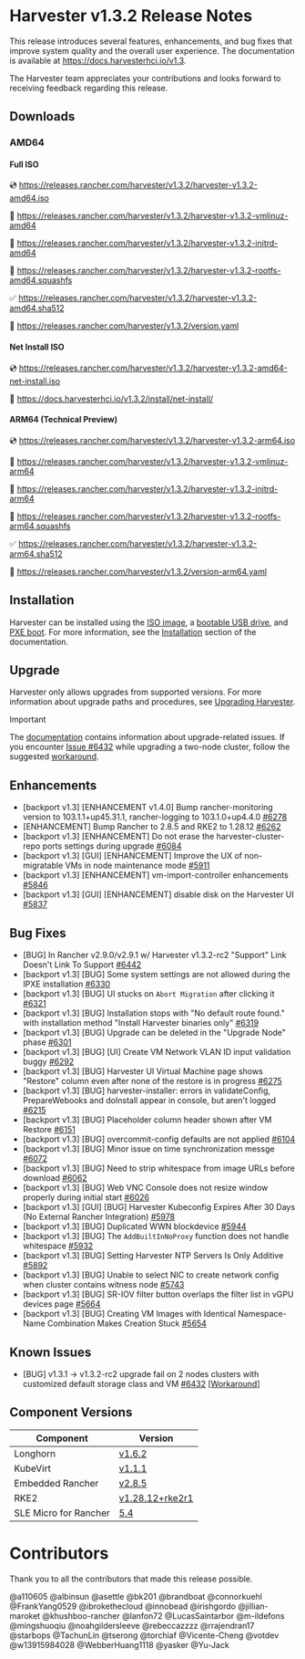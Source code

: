 # Harvester v1.3.2 Release Notes

This release introduces several features, enhancements, and bug fixes that improve system quality and the overall user experience. The documentation is available at https://docs.harvesterhci.io/v1.3.

The Harvester team appreciates your contributions and looks forward to receiving feedback regarding this release.

## Downloads

### AMD64

#### Full ISO

:cd: https://releases.rancher.com/harvester/v1.3.2/harvester-v1.3.2-amd64.iso

:file_folder: https://releases.rancher.com/harvester/v1.3.2/harvester-v1.3.2-vmlinuz-amd64

:file_folder: https://releases.rancher.com/harvester/v1.3.2/harvester-v1.3.2-initrd-amd64

:file_folder: https://releases.rancher.com/harvester/v1.3.2/harvester-v1.3.2-rootfs-amd64.squashfs

:white_check_mark: https://releases.rancher.com/harvester/v1.3.2/harvester-v1.3.2-amd64.sha512

:memo: https://releases.rancher.com/harvester/v1.3.2/version.yaml


#### Net Install ISO

:cd: https://releases.rancher.com/harvester/v1.3.2/harvester-v1.3.2-amd64-net-install.iso

:memo: https://docs.harvesterhci.io/v1.3.2/install/net-install/


#### ARM64 (Technical Preview)

:cd: https://releases.rancher.com/harvester/v1.3.2/harvester-v1.3.2-arm64.iso

:file_folder: https://releases.rancher.com/harvester/v1.3.2/harvester-v1.3.2-vmlinuz-arm64

:file_folder: https://releases.rancher.com/harvester/v1.3.2/harvester-v1.3.2-initrd-arm64

:file_folder: https://releases.rancher.com/harvester/v1.3.2/harvester-v1.3.2-rootfs-arm64.squashfs

:white_check_mark: https://releases.rancher.com/harvester/v1.3.2/harvester-v1.3.2-arm64.sha512

:memo: https://releases.rancher.com/harvester/v1.3.2/version-arm64.yaml



## Installation

Harvester can be installed using the [ISO image](https://docs.harvesterhci.io/v1.3/install/index), a [bootable USB drive](https://docs.harvesterhci.io/v1.3/install/usb-install), and [PXE boot](https://docs.harvesterhci.io/v1.3/install/pxe-boot-install). For more information, see the [Installation](https://docs.harvesterhci.io/v1.3/install/requirements) section of the documentation.


## Upgrade

Harvester only allows upgrades from supported versions. For more information about upgrade paths and procedures, see [Upgrading Harvester](https://docs.harvesterhci.io/v1.3/upgrade/index).

> [!IMPORTANT]
>
> The [documentation](https://docs.harvesterhci.io/v1.3/upgrade/v1-3-1-to-v1-3-2) contains information about upgrade-related issues. If you encounter [Issue #6432](https://github.com/harvester/harvester/issues/6432) while upgrading a two-node cluster, follow the suggested [workaround](https://docs.harvesterhci.io/v1.3/upgrade/v1-3-1-to-v1-3-2#1-two-node-cluster-upgrade-stuck-after-the-first-node-is-pre-drained).


## Enhancements


- [backport v1.3] [ENHANCEMENT v1.4.0] Bump rancher-monitoring version to 103.1.1+up45.31.1, rancher-logging to 103.1.0+up4.4.0 [#6278](https://github.com/harvester/harvester/issues/6278)
- [ENHANCEMENT] Bump Rancher to 2.8.5 and RKE2 to 1.28.12 [#6262](https://github.com/harvester/harvester/issues/6262)
- [backport v1.3] [ENHANCEMENT] Do not erase the harvester-cluster-repo ports settings during upgrade  [#6084](https://github.com/harvester/harvester/issues/6084)
- [backport v1.3] [GUI] [ENHANCEMENT] Improve the UX of non-migratable VMs in node maintenance mode [#5911](https://github.com/harvester/harvester/issues/5911)
- [backport v1.3] [ENHANCEMENT] vm-import-controller enhancements [#5846](https://github.com/harvester/harvester/issues/5846)
- [backport v1.3] [GUI] [ENHANCEMENT] disable disk on the Harvester UI [#5837](https://github.com/harvester/harvester/issues/5837)


## Bug Fixes


- [BUG] In Rancher v2.9.0/v2.9.1 w/ Harvester v1.3.2-rc2 "Support" Link Doesn't Link To Support [#6442](https://github.com/harvester/harvester/issues/6442)
- [backport v1.3] [BUG] Some system settings are not allowed during the IPXE installation [#6330](https://github.com/harvester/harvester/issues/6330)
- [backport v1.3] [BUG] UI stucks on `Abort Migration` after clicking it [#6321](https://github.com/harvester/harvester/issues/6321)
- [backport v1.3] [BUG] Installation stops with "No default route found." with installation method "Install Harvester binaries only" [#6319](https://github.com/harvester/harvester/issues/6319)
- [backport v1.3] [BUG] Upgrade can be deleted in the "Upgrade Node" phase [#6301](https://github.com/harvester/harvester/issues/6301)
- [backport v1.3] [BUG] [UI] Create VM Network VLAN ID input validation buggy [#6292](https://github.com/harvester/harvester/issues/6292)
- [backport v1.3] [BUG] Harvester UI Virtual Machine page shows "Restore" column even after none of the restore is in progress [#6275](https://github.com/harvester/harvester/issues/6275)
- [backport v1.3] [BUG] harvester-installer: errors in validateConfig, PrepareWebooks and doInstall appear in console, but aren't logged [#6215](https://github.com/harvester/harvester/issues/6215)
- [backport v1.3] [BUG] Placeholder column header shown after VM Restore [#6151](https://github.com/harvester/harvester/issues/6151)
- [backport v1.3] [BUG] overcommit-config defaults are not applied [#6104](https://github.com/harvester/harvester/issues/6104)
- [backport v1.3] [BUG] Minor issue on time synchronization messge [#6072](https://github.com/harvester/harvester/issues/6072)
- [backport v1.3] [BUG] Need to strip whitespace from image URLs before download [#6062](https://github.com/harvester/harvester/issues/6062)
- [backport v1.3] [BUG] Web VNC Console does not resize window properly during initial start [#6026](https://github.com/harvester/harvester/issues/6026)
- [backport v1.3] [GUI] [BUG] Harvester Kubeconfig Expires After 30 Days (No External Rancher Integration) [#5978](https://github.com/harvester/harvester/issues/5978)
- [backport v1.3] [BUG] Duplicated WWN blockdevice [#5944](https://github.com/harvester/harvester/issues/5944)
- [backport v1.3] [BUG] The `AddBuiltInNoProxy` function does not handle whitespace [#5932](https://github.com/harvester/harvester/issues/5932)
- [backport v1.3] [BUG] Setting Harvester NTP Servers Is Only Additive [#5892](https://github.com/harvester/harvester/issues/5892)
- [backport v1.3] [BUG] Unable to select NIC to create network config when cluster contains witness node [#5743](https://github.com/harvester/harvester/issues/5743)
- [backport v1.3] [BUG] SR-IOV filter button overlaps the filter list in vGPU devices page [#5664](https://github.com/harvester/harvester/issues/5664)
- [backport v1.3] [BUG] Creating VM Images with Identical Namespace-Name Combination Makes Creation Stuck [#5654](https://github.com/harvester/harvester/issues/5654)


## Known Issues

- [BUG]  v1.3.1 -> v1.3.2-rc2 upgrade fail on 2 nodes clusters with customized default storage class and VM [#6432](https://github.com/harvester/harvester/issues/6432) [[Workaround](https://docs.harvesterhci.io/v1.3/upgrade/v1-3-1-to-v1-3-2#1-two-node-cluster-upgrade-stuck-after-the-first-node-is-pre-drained)]


## Component Versions

| Component | Version |
| --- | --- |
| Longhorn | [v1.6.2](https://github.com/longhorn/longhorn/releases/tag/v1.6.2) |
| KubeVirt | [v1.1.1](https://github.com/kubevirt/kubevirt/releases/tag/v1.1.1) |
| Embedded Rancher | [v2.8.5](https://github.com/rancher/rancher/releases/tag/v2.8.5) |
| RKE2 | [v1.28.12+rke2r1](https://github.com/rancher/rke2/releases/tag/v1.28.12%2Brke2r1) |
| SLE Micro for Rancher | [5.4](https://github.com/harvester/os2/releases/tag/v1.3-20240904)|

# Contributors

Thank you to all the contributors that made this release possible.

@a110605
@albinsun
@asettle
@bk201
@brandboat
@connorkuehl
@FrankYang0529
@ibrokethecloud
@innobead
@irishgordo
@jillian-maroket
@khushboo-rancher
@lanfon72
@LucasSaintarbor
@m-ildefons
@mingshuoqiu
@noahgildersleeve
@rebeccazzzz
@rrajendran17
@starbops
@TachunLin
@tserong
@torchiaf
@Vicente-Cheng
@votdev
@w13915984028
@WebberHuang1118
@yasker
@Yu-Jack
